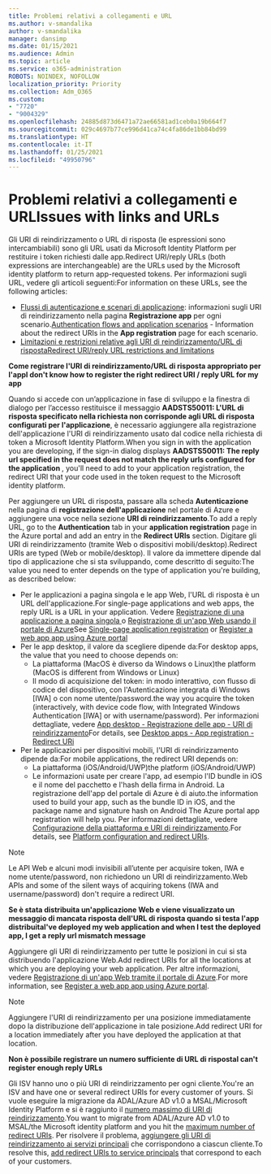 ```yaml
---
title: Problemi relativi a collegamenti e URL
ms.author: v-smandalika
author: v-smandalika
manager: dansimp
ms.date: 01/15/2021
ms.audience: Admin
ms.topic: article
ms.service: o365-administration
ROBOTS: NOINDEX, NOFOLLOW
localization_priority: Priority
ms.collection: Adm_O365
ms.custom:
- "7720"
- "9004329"
ms.openlocfilehash: 24885d873d6471a72ae66581ad1ceb0a19b664f7
ms.sourcegitcommit: 029c4697b77ce996d41ca74c4fa86de1bb84bd99
ms.translationtype: HT
ms.contentlocale: it-IT
ms.lasthandoff: 01/25/2021
ms.locfileid: "49950796"
---
```

# <a name="issues-with-links-and-urls"></a><span data-ttu-id="6ccda-102">Problemi relativi a collegamenti e URL</span><span class="sxs-lookup"><span data-stu-id="6ccda-102">Issues with links and URLs</span></span>

<span data-ttu-id="6ccda-103">Gli URI di reindirizzamento o URL di risposta (le espressioni sono intercambiabili) sono gli URL usati da Microsoft Identity Platform per restituire i token richiesti dalle app.</span><span class="sxs-lookup"><span data-stu-id="6ccda-103">Redirect URI/reply URLs (both expressions are interchangeable) are the URLs used by the Microsoft identity platform to return app-requested tokens.</span></span> <span data-ttu-id="6ccda-104">Per informazioni sugli URL, vedere gli articoli seguenti:</span><span class="sxs-lookup"><span data-stu-id="6ccda-104">For information on these URLs, see the following articles:</span></span>

- <span data-ttu-id="6ccda-105">[Flussi di autenticazione e scenari di applicazione](https://docs.microsoft.com/azure/active-directory/develop/authentication-flows-app-scenarios): informazioni sugli URI di reindirizzamento nella pagina **Registrazione app** per ogni scenario.</span><span class="sxs-lookup"><span data-stu-id="6ccda-105">[Authentication flows and application scenarios](https://docs.microsoft.com/azure/active-directory/develop/authentication-flows-app-scenarios) - Information about the redirect URIs in the **App registration** page for each scenario.</span></span>
- [<span data-ttu-id="6ccda-106">Limitazioni e restrizioni relative agli URI di reindirizzamento/URL di risposta</span><span class="sxs-lookup"><span data-stu-id="6ccda-106">Redirect URI/reply URL restrictions and limitations</span></span>](https://docs.microsoft.com/azure/active-directory/develop/reply-url)

<span data-ttu-id="6ccda-107">**Come registrare l'URI di reindirizzamento/URL di risposta appropriato per l'app**</span><span class="sxs-lookup"><span data-stu-id="6ccda-107">**I don't know how to register the right redirect URI / reply URL for my app**</span></span>

<span data-ttu-id="6ccda-108">Quando si accede con un’applicazione in fase di sviluppo e la finestra di dialogo per l’accesso restituisce il messaggio **AADSTS50011: L'URL di risposta specificato nella richiesta non corrisponde agli URL di risposta configurati per l'applicazione<your app ID>**, è necessario aggiungere alla registrazione dell'applicazione l'URI di reindirizzamento usato dal codice nella richiesta di token a Microsoft Identity Platform.</span><span class="sxs-lookup"><span data-stu-id="6ccda-108">When you sign in with the application you are developing, if the sign-in dialog displays **AADSTS50011: The reply url specified in the request does not match the reply urls configured for the application <your app ID>**, you'll need to add to your application registration, the redirect URI that your code used in the token request to the Microsoft identity platform.</span></span>

<span data-ttu-id="6ccda-109">Per aggiungere un URL di risposta, passare alla scheda **Autenticazione** nella pagina di **registrazione dell'applicazione** nel portale di Azure e aggiungere una voce nella sezione **URI di reindirizzamento**.</span><span class="sxs-lookup"><span data-stu-id="6ccda-109">To add a reply URL, go to the **Authentication** tab in your **application registration** page in the Azure portal and add an entry in the **Redirect URIs** section.</span></span> <span data-ttu-id="6ccda-110">Digitare gli URI di reindirizzamento (tramite Web o dispositivi mobili/desktop).</span><span class="sxs-lookup"><span data-stu-id="6ccda-110">Redirect URIs are typed (Web or mobile/desktop).</span></span> <span data-ttu-id="6ccda-111">Il valore da immettere dipende dal tipo di applicazione che si sta sviluppando, come descritto di seguito:</span><span class="sxs-lookup"><span data-stu-id="6ccda-111">The value you need to enter depends on the type of application you're building, as described below:</span></span>

- <span data-ttu-id="6ccda-112">Per le applicazioni a pagina singola e le app Web, l'URL di risposta è un URL dell'applicazione.</span><span class="sxs-lookup"><span data-stu-id="6ccda-112">For single-page applications and web apps, the reply URL is a URL in your application.</span></span> <span data-ttu-id="6ccda-113">Vedere [Registrazione di una applicazione a pagina singola ](https://docs.microsoft.com/azure/active-directory/develop/scenario-spa-app-registration#register-a-redirect-uri) o [Registrazione di un'app Web usando il portale di Azure](https://docs.microsoft.com/azure/active-directory/develop/scenario-web-app-sign-user-app-registration?tabs=aspnetcore#register-an-app-using-azure-portal)</span><span class="sxs-lookup"><span data-stu-id="6ccda-113">See [Single-page application registration](https://docs.microsoft.com/azure/active-directory/develop/scenario-spa-app-registration#register-a-redirect-uri) or [Register a web app app using Azure portal](https://docs.microsoft.com/azure/active-directory/develop/scenario-web-app-sign-user-app-registration?tabs=aspnetcore#register-an-app-using-azure-portal)</span></span>
- <span data-ttu-id="6ccda-114">Per le app desktop, il valore da scegliere dipende da:</span><span class="sxs-lookup"><span data-stu-id="6ccda-114">For desktop apps, the value that you need to choose depends on:</span></span>
    - <span data-ttu-id="6ccda-115">La piattaforma (MacOS è diverso da Windows o Linux)</span><span class="sxs-lookup"><span data-stu-id="6ccda-115">the platform (MacOS is different from Windows or Linux)</span></span>
    - <span data-ttu-id="6ccda-116">Il modo di acquisizione del token: in modo interattivo, con flusso di codice del dispositivo, con l'Autenticazione integrata di Windows [IWA] o con nome utente/password.</span><span class="sxs-lookup"><span data-stu-id="6ccda-116">the way you acquire the token (interactively, with device code flow, with Integrated Windows Authentication [IWA] or with username/password).</span></span>
    <span data-ttu-id="6ccda-117">Per informazioni dettagliate, vedere [App desktop - Registrazione delle app - URI di reindirizzamento](https://docs.microsoft.com/azure/active-directory/develop/scenario-desktop-app-registration#redirect-uris)</span><span class="sxs-lookup"><span data-stu-id="6ccda-117">For details, see [Desktop apps - App registration - Redirect URi](https://docs.microsoft.com/azure/active-directory/develop/scenario-desktop-app-registration#redirect-uris)</span></span>
- <span data-ttu-id="6ccda-118">Per le applicazioni per dispositivi mobili, l'URI di reindirizzamento dipende da:</span><span class="sxs-lookup"><span data-stu-id="6ccda-118">For mobile applications, the redirect URI depends on:</span></span>
    - <span data-ttu-id="6ccda-119">La piattaforma (iOS/Android/UWP)</span><span class="sxs-lookup"><span data-stu-id="6ccda-119">the platform (iOS/Android/UWP)</span></span>
    - <span data-ttu-id="6ccda-120">Le informazioni usate per creare l'app, ad esempio l'ID bundle in iOS e il nome del pacchetto e l'hash della firma in Android. La registrazione dell'app del portale di Azure è di aiuto.</span><span class="sxs-lookup"><span data-stu-id="6ccda-120">the information used to build your app, such as the bundle ID in iOS, and the package name and signature hash on Android The Azure portal app registration will help you.</span></span> <span data-ttu-id="6ccda-121">Per informazioni dettagliate, vedere [Configurazione della piattaforma e URI di reindirizzamento](https://docs.microsoft.com/azure/active-directory/develop/scenario-mobile-app-registration#platform-configuration-and-redirect-uris).</span><span class="sxs-lookup"><span data-stu-id="6ccda-121">For details, see [Platform configuration and redirect URIs](https://docs.microsoft.com/azure/active-directory/develop/scenario-mobile-app-registration#platform-configuration-and-redirect-uris).</span></span>

> [!NOTE]
> <span data-ttu-id="6ccda-122">Le API Web e alcuni modi invisibili all’utente per acquisire token, IWA e nome utente/password, non richiedono un URI di reindirizzamento.</span><span class="sxs-lookup"><span data-stu-id="6ccda-122">Web APIs and some of the silent ways of acquiring tokens (IWA and username/password) don't require a redirect URI.</span></span>

<span data-ttu-id="6ccda-123">**Se è stata distribuita un'applicazione Web e viene visualizzato un messaggio di mancata risposta dell'URL di risposta quando si testa l'app distribuita**</span><span class="sxs-lookup"><span data-stu-id="6ccda-123">**I've deployed my web application and when I test the deployed app, I get a reply url mismatch message**</span></span>

<span data-ttu-id="6ccda-124">Aggiungere gli URI di reindirizzamento per tutte le posizioni in cui si sta distribuendo l'applicazione Web.</span><span class="sxs-lookup"><span data-stu-id="6ccda-124">Add redirect URIs for all the locations at which you are deploying your web application.</span></span> <span data-ttu-id="6ccda-125">Per altre informazioni, vedere [Registrazione di un'app Web tramite il portale di Azure](https://docs.microsoft.com/azure/active-directory/develop/scenario-web-app-sign-user-app-registration).</span><span class="sxs-lookup"><span data-stu-id="6ccda-125">For more information, see [Register a web app app using Azure portal](https://docs.microsoft.com/azure/active-directory/develop/scenario-web-app-sign-user-app-registration).</span></span>

> [!NOTE]
> <span data-ttu-id="6ccda-126">Aggiungere l'URI di reindirizzamento per una posizione immediatamente dopo la distribuzione dell'applicazione in tale posizione.</span><span class="sxs-lookup"><span data-stu-id="6ccda-126">Add redirect URI for a location immediately after you have deployed the application at that location.</span></span>

<span data-ttu-id="6ccda-127">**Non è possibile registrare un numero sufficiente di URL di risposta**</span><span class="sxs-lookup"><span data-stu-id="6ccda-127">**I can't register enough reply URLs**</span></span>

<span data-ttu-id="6ccda-128">Gli ISV hanno uno o più URI di reindirizzamento per ogni cliente.</span><span class="sxs-lookup"><span data-stu-id="6ccda-128">You're an ISV and have one or several redirect URIs for every customer of yours.</span></span> <span data-ttu-id="6ccda-129">Si vuole eseguire la migrazione da ADAL/Azure AD v1.0 a MSAL/Microsoft Identity Platform e si è raggiunto il [numero massimo di URI di reindirizzamento](https://docs.microsoft.com/azure/active-directory/develop/reply-url#maximum-number-of-redirect-uris).</span><span class="sxs-lookup"><span data-stu-id="6ccda-129">You want to migrate from ADAL/Azure AD v1.0 to MSAL/the Microsoft identity platform and you hit the [maximum number of redirect URIs](https://docs.microsoft.com/azure/active-directory/develop/reply-url#maximum-number-of-redirect-uris).</span></span> <span data-ttu-id="6ccda-130">Per risolvere il problema, [aggiungere gli URI di reindirizzamento ai servizi principali](https://docs.microsoft.com/azure/active-directory/develop/reply-url#add-redirect-uris-to-service-principals) che corrispondono a ciascun cliente.</span><span class="sxs-lookup"><span data-stu-id="6ccda-130">To resolve this, [add redirect URIs to service principals](https://docs.microsoft.com/azure/active-directory/develop/reply-url#add-redirect-uris-to-service-principals) that correspond to each of your customers.</span></span>
